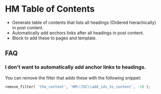 # HM Table of Contents

* Generate table of contents that lists all headings (Ordered hierachically) in post content. 
* Automatically add anchors links after all headings in post content.
* Block to add these to pages and template.

## FAQ

### I don't want to automatically add anchor links to headings. 

You can remove the filter that adds these with the following snippet: 

```php
remove_filter( 'the_content', 'HM\\TOC\\add_ids_to_content', -10 );
```
